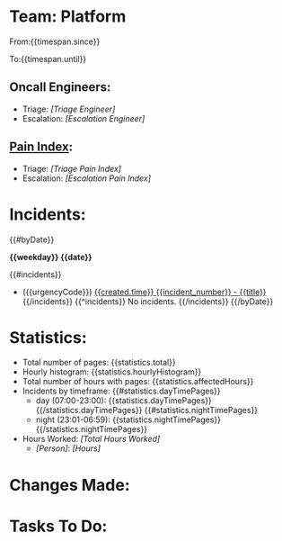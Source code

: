 # Team: Platform

From:{{timespan.since}}

To:{{timespan.until}}

## Oncall Engineers:

* Triage: _[Triage Engineer]_
* Escalation: _[Escalation Engineer]_

## [Pain Index](https://meetearnest.atlassian.net/wiki/spaces/PLAT/pages/374407255/Earnest+Oncall+Happiness+Stress+Scale):

* Triage: _[Triage Pain Index]_
* Escalation: _[Escalation Pain Index]_

# Incidents:
{{#byDate}}

**{{weekday}} {{date}}**

{{#incidents}}
* ({{urgencyCode}}) [{{created.time}} {{incident_number}} - {{title}}]({{html_url}})
{{/incidents}}
{{^incidents}}
No incidents.
{{/incidents}}
{{/byDate}}

# Statistics:

* Total number of pages: {{statistics.total}}
* Hourly histogram: {{statistics.hourlyHistogram}}
* Total number of hours with pages: {{statistics.affectedHours}}
* Incidents by timeframe:
  {{#statistics.dayTimePages}}
  * day (07:00-23:00): {{statistics.dayTimePages}}
  {{/statistics.dayTimePages}}
  {{#statistics.nightTimePages}}
  * night (23:01-06:59): {{statistics.nightTimePages}}
  {{/statistics.nightTimePages}}
* Hours Worked: _[Total Hours Worked]_
  * _[Person]_: _[Hours]_

# Changes Made:

# Tasks To Do:
